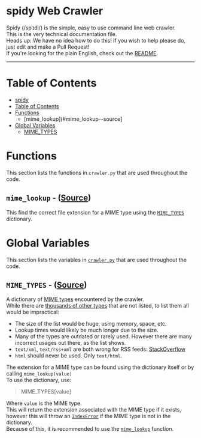# spidy Web Crawler
Spidy (/spˈɪdi/) is the simple, easy to use command line web crawler.<br>
This is the very technical documentation file.<br>
Heads up: We have no idea how to do this! If you wish to help please do, just edit and make a Pull Request!<br>
If you're looking for the plain English, check out the [README](https://github.com/rivermont/spidy).

--------------------

# Table of Contents

  - [spidy](#spidy-web-crawler)
  - [Table of Contents](#table-of-contents)
  - [Functions](#functions)
    - [mime_lookup](#mime_lookup--source]
  - [Global Variables](#global-variables)
    - [MIME_TYPES](#mime_types--source)


# Functions
This section lists the functions in `crawler.py` that are used throughout the code.

## `mime_lookup` - ([Source](https://github.com/rivermont/spidy/blob/master/crawler.py#L171))
This find the correct file extension for a MIME type using the [`MIME_TYPES`](#mime_types--source) dictionary.


# Global Variables
This section lists the variables in [`crawler.py`](#https://github.om/rivermont/spidy/blob/master/crawler.py) that are used throughout the code.

## `MIME_TYPES` - ([Source](https://github.com/rivermont/spidy/blob/master/crawler.py#L298))
A dictionary of [MIME types](https://developer.mozilla.org/en-US/docs/Web/HTTP/Basics_of_HTTP/MIME_types) encountered by the crawler.<br>
While there are [thousands of other types](https://www.iana.org/assignments/media-types/media-types.xhtml) that are not listed, to list them all would be impractical:
  - The size of the list would be huge, using memory, space, etc.
  - Lookup times would likely be much longer due to the size.
  - Many of the types are outdated or rarely used.
However there are many incorrect usages out there, as the list shows.
  - `text/xml`, `text/rss+xml` are both wrong for RSS feeds: [StackOverflow](https://stackoverflow.com/q/595616/4381663)
  - `html` should never be used. Only `text/html`.

The extension for a MIME type can be found using the dictionary itself or by calling `mime_lookup(value)`<br>
To use the dictionary, use:

> MIME_TYPES[value]

Where `value` is the MIME type.<br>
This will return the extension associated with the MIME type if it exists, however this will throw an [`IndexError`](https://docs.python.org/2/library/exceptions.html#exceptions.IndexError) if the MIME type is not in the dictionary.<br>
Because of this, it is recommended to use the [`mime_lookup`](#mime_lookup--source) function.
